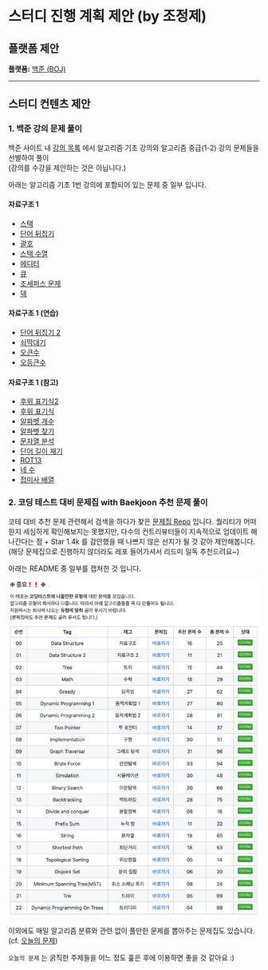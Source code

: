 # 스터디 진행 계획 제안 (by 조정제)

## 플랫폼 제안

**플랫폼:** [백준 (BOJ)](http://www.boj.kr) 

<hr> 

## 스터디 컨텐츠 제안

### 1. 백준 강의 문제 풀이

백준 사이트 내 [강의 목록](https://www.acmicpc.net/lectures) 에서 알고리즘 기초 강의와 알고리즘 중급(1-2) 강의 문제들을 선별하여 풀이 <br>(강의를 수강을 제안하는 것은 아닙니다.)

아래는 알고리즘 기초 1번 강의에 포함되어 있는 문제 중 일부 입니다.  

<h4>자료구조 1</h4>
<ul>
<li><a href="https://www.acmicpc.net/problem/10828">스택</a></li>
<li><a href="https://www.acmicpc.net/problem/9093">단어 뒤집기</a></li>
<li><a href="https://www.acmicpc.net/problem/9012">괄호</a></li>
<li><a href="https://www.acmicpc.net/problem/1874">스택 수열</a></li>
<li><a href="https://www.acmicpc.net/problem/1406">에디터</a></li>
<li><a href="https://www.acmicpc.net/problem/10845">큐</a></li>
<li><a href="https://www.acmicpc.net/problem/1158">조세퍼스 문제</a></li>
<li><a href="https://www.acmicpc.net/problem/10866">덱</a></li>
</ul>
<h4>자료구조 1 (연습)</h4>
<ul>
<li><a href="https://www.acmicpc.net/problem/17413">단어 뒤집기 2</a></li>
<li><a href="https://www.acmicpc.net/problem/10799">쇠막대기</a></li>
<li><a href="https://www.acmicpc.net/problem/17298">오큰수</a></li>
<li><a href="https://www.acmicpc.net/problem/17299">오등큰수</a></li>
</ul>
<h4>자료구조 1 (참고)</h4>
<ul>
<li><a href="https://www.acmicpc.net/problem/1935">후위 표기식2</a></li>
<li><a href="https://www.acmicpc.net/problem/1918">후위 표기식</a></li>
<li><a href="https://www.acmicpc.net/problem/10808">알파벳 개수</a></li>
<li><a href="https://www.acmicpc.net/problem/10809">알파벳 찾기</a></li>
<li><a href="https://www.acmicpc.net/problem/10820">문자열 분석</a></li>
<li><a href="https://www.acmicpc.net/problem/2743">단어 길이 재기</a></li>
<li><a href="https://www.acmicpc.net/problem/11655">ROT13</a></li>
<li><a href="https://www.acmicpc.net/problem/10824">네 수</a></li>
<li><a href="https://www.acmicpc.net/problem/11656">접미사 배열</a></li>
</ul>



### 2. 코딩 테스트 대비 문제집 with Baekjoon 추천 문제 풀이

코테 대비 추천 문제 관련해서 검색을 하다가 찾은 [문제집 Repo](https://github.com/tony9402/baekjoon) 입니다. 퀄리티가 어떠한지 세심하게 확인해보지는 못했지만, 다수의 컨트리뷰터들이 지속적으로 업데이트 해나간다는 점 + Star 1.4k 를 감안했을 때 나쁘지 않은 선지가 될 것 같아 제안해봅니다. (해당 문제집으로 진행하지 않더라도 레포 들어가셔서 리드미 일독 추천드려요~) 

아래는 README 중 일부를 캡쳐한 것 입니다. 

![image-20211122185356535](CONTENT_JJJ.assets/image-20211122185356535.png)

이외에도 매일 알고리즘 분류와 관련 없이 풀만한 문제를 뽑아주는 문제집도 있습니다. (cf. [오늘의 문제](https://github.com/tony9402/baekjoon/blob/main/picked.md)) 

`오늘의 문제` 는 굵직한 주제들을 어느 정도 훑은 후에 이용하면 좋을 것 같아요 :)

